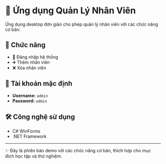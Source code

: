 # 📌 Ứng dụng Quản Lý Nhân Viên

Ứng dụng desktop đơn giản cho phép quản lý nhân viên với các chức năng cơ bản:

## 🚀 Chức năng
- 🔑 Đăng nhập hệ thống  
- ➕ Thêm nhân viên  
- ❌ Xóa nhân viên  

## 👤 Tài khoản mặc định
- **Username:** `admin`  
- **Password:** `admin`  

## 🛠️ Công nghệ sử dụng
- C# WinForms 
- .NET Framework 

---

✨ Đây là phiên bản demo với các chức năng cơ bản, thích hợp cho mục đích học tập và thử nghiệm.
